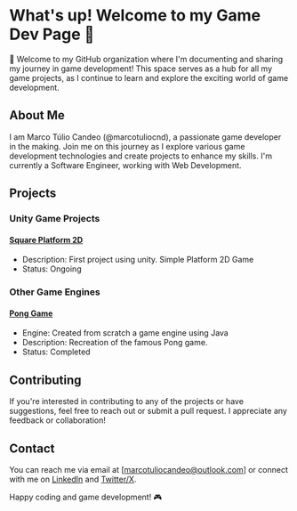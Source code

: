 # What's up! Welcome to my Game Dev Page 👋

🚀 Welcome to my GitHub organization where I'm documenting and sharing my journey in game development! This space serves as a hub for all my game projects, as I continue to learn and explore the exciting world of game development.

## About Me

I am Marco Túlio Candeo (@marcotuliocnd), a passionate game developer in the making. Join me on this journey as I explore various game development technologies and create projects to enhance my skills. I'm currently a Software Engineer, working with Web Development.

## Projects

### Unity Game Projects

#### [Square Platform 2D](https://github.com/MarcoGameDev/square-platform-2d)
   - Description: First project using unity. Simple Platform 2D Game
   - Status: Ongoing

### Other Game Engines

#### [Pong Game](https://github.com/MarcoGameDev/pong-game)
   - Engine: Created from scratch a game engine using Java
   - Description: Recreation of the famous Pong game.
   - Status: Completed

## Contributing

If you're interested in contributing to any of the projects or have suggestions, feel free to reach out or submit a pull request. I appreciate any feedback or collaboration!

## Contact

You can reach me via email at [marcotuliocandeo@outlook.com] or connect with me on [LinkedIn](https://www.linkedin.com/in/marcotuliocnd/) and [Twitter/X](https://twitter.com/marcotuliocnd/).

Happy coding and game development! 🎮
